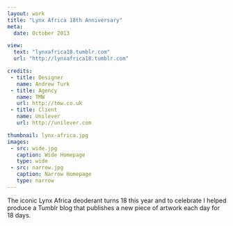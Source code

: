 ```yaml
---
layout: work
title: "Lynx Africa 18th Anniversary"
meta:
  date: October 2013

view:
  text: "lynxafrica18.tumblr.com"
  url: "http://lynxafrica18.tumblr.com"

credits:
 - title: Designer
   name: Andrew Turk
 - title: Agency
   name: TMW
   url: http://tmw.co.uk
 - title: Client
   name: Unilever
   url: http://unilever.com

thumbnail: lynx-africa.jpg
images:
 - src: wide.jpg
   caption: Wide Homepage
   type: wide
 - src: narrow.jpg
   caption: Narrow Homepage
   type: narrow
---
```

The iconic Lynx Africa deoderant turns 18 this year and to celebrate I helped produce a Tumblr blog that publishes a new piece of artwork each day for 18 days.
